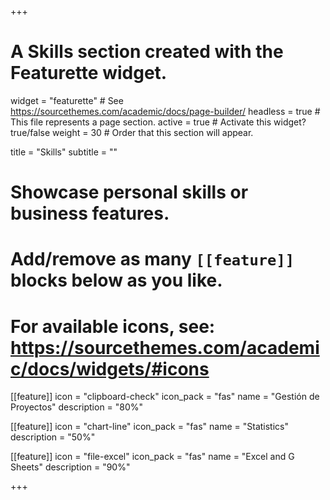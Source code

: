 +++
# A Skills section created with the Featurette widget.
widget = "featurette"  # See https://sourcethemes.com/academic/docs/page-builder/
headless = true  # This file represents a page section.
active = true  # Activate this widget? true/false
weight = 30  # Order that this section will appear.

title = "Skills"
subtitle = ""

# Showcase personal skills or business features.
# 
# Add/remove as many `[[feature]]` blocks below as you like.
# 
# For available icons, see: https://sourcethemes.com/academic/docs/widgets/#icons

[[feature]]
  icon = "clipboard-check"
  icon_pack = "fas"
  name = "Gestión de Proyectos"
  description = "80%"

[[feature]]
  icon = "chart-line"
  icon_pack = "fas"
  name = "Statistics"
  description = "50%"  

[[feature]]
  icon = "file-excel"
  icon_pack = "fas"
  name = "Excel and G Sheets"
  description = "90%"

+++
